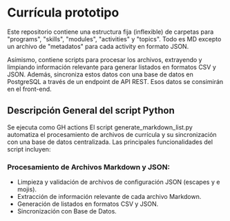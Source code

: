 # Currícula prototipo
Este repositorio contiene una estructura fija (inflexible) de carpetas para "programs", "skills", "modules", "activities" y "topics". Todo es MD excepto un archivo de "metadatos" para cada activity en formato JSON.

Asímismo, contiene scripts para procesar los archivos, extrayendo y limpiando información relevante para generar listados en formatos CSV y JSON. Además, sincroniza estos datos con una base de datos en PostgreSQL a través de un endpoint de API REST. Esos datos se consimirán en el front-end.

## Descripción General del script Python
Se ejecuta como GH actions
El script generate_markdown_list.py automatiza el procesamiento de archivos de currícula y su sincronización con una base de datos centralizada. Las principales funcionalidades del script incluyen:

### Procesamiento de Archivos Markdown y JSON:
- Limpieza y validación de archivos de configuración JSON (escapes y e mojis).
- Extracción de información relevante de cada archivo Markdown.
- Generación de listados en formatos CSV y JSON.
- Sincronización con Base de Datos.
